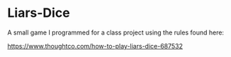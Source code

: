 # Liars-Dice
A small game I programmed for a class project using the rules found here:

https://www.thoughtco.com/how-to-play-liars-dice-687532
